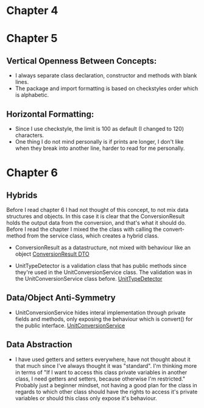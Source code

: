 # Chapter 4

# Chapter 5
## Vertical Openness Between Concepts:
- I always separate class declaration, constructor and methods with blank lines.
- The package and import formatting is based on checkstyles order which is alphabetic.

## Horizontal Formatting:
- Since I use checkstyle, the limit is 100 as default (I changed to 120) characters.
- One thing I do not mind personally is if prints are longer, I don't like when they break into another line, harder to read for me personally.

# Chapter 6
## Hybrids
Before I read chapter 6 I had not thought of this concept, to not mix data structures and objects. In this case it is clear that the ConversionResult holds the output data from the conversion, and that's what it should do. Before I read the chapter I mixed the the class with calling the convert-method from the service class, which creates a hybrid class.
- ConversionResult as a datastructure, not mixed with behaviour like an object
[ConversionResult DTO](images/ConversionResult.png)

- UnitTypeDetector is a validation class that has public methods since they're used in the UnitConversionService class. The validation was in the UnitConversionService class before.
[UnitTypeDetector](images/UnitTypeDetector.png)

## Data/Object Anti-Symmetry
- UnitConversionService hides interal implementation through private fields and methods, only exposing the behaviour which is convert() for the public interface.
[UnitConversionService](images/UnitConversionService.png)

## Data Abstraction
- I have used getters and setters everywhere, have not thought about it that much since I've always thought it was "standard". I'm thinking more in terms of "If I want to access this class private variables in another class, I need getters and setters, because otherwise I'm restricted." Probably just a beginner mindset, not having a good plan for the class in regards to which other class should have the rights to access it's private variables or should this class only expose it's behaviour.